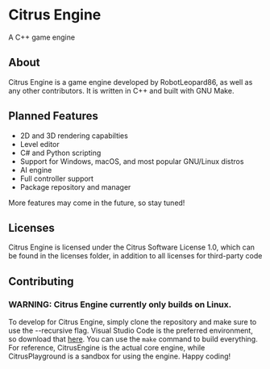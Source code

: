 # Citrus Engine  
A C++ game engine  

## About
Citrus Engine is a game engine developed by RobotLeopard86, as well as any other contributors. It is written in C++ and built with GNU Make.

## Planned Features
* 2D and 3D rendering capabilties
* Level editor
* C# and Python scripting
* Support for Windows, macOS, and most popular GNU/Linux distros
* AI engine
* Full controller support
* Package repository and manager

More features may come in the future, so stay tuned!

## Licenses
Citrus Engine is licensed under the Citrus Software License 1.0, which can be found in the licenses folder, in addition to all licenses for third-party code

## Contributing
### WARNING: Citrus Engine currently only builds on Linux.
To develop for Citrus Engine, simply clone the repository and make sure to use the --recursive flag. Visual Studio Code is the preferred environment, so download that [here](https://code.visualstudio.com). You can use the `make` command to build everything. For reference, CitrusEngine is the actual core engine, while CitrusPlayground is a sandbox for using the engine. Happy coding!